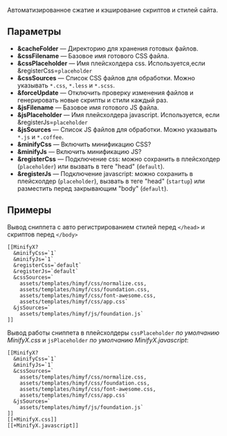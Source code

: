 Автоматизированное сжатие и кэширование скриптов и стилей сайта.

## Параметры
* **&cacheFolder** — Директорию для хранения готовых файлов.
* **&cssFilename** — Базовое имя готового CSS файла.
* **&cssPlaceholder** — Имя плейсхолдера css. Используется,если &registerCss=`placeholder`
* **&cssSources** — Список CSS файлов для обработки. Можно указывать `*.css`, `*.less` и `*.scss`.
* **&forceUpdate** — Отключить проверку изменения файлов и генерировать новые скрипты и стили каждый раз.
* **&jsFilename** — Базовое имя готового JS файла.
* **&jsPlaceholder** — Имя плейсхолдера javascript. Используется, если &registerJs=`placeholder`
* **&jsSources** — Список JS файлов для обработки. Можно указывать `*.js` и `*.coffee`.
* **&minifyCss** — Включить минификацию CSS?
* **&minifyJs** — Включить минификацию JS?
* **&registerCss** — Подключение сss: можно сохранить в плейсхолдер (`placeholder`) или вызвать в теге "head" (`default`).
* **&registerJs** — Подключение javascript: можно сохранить в плейсхолдер (`placeholder`), вызвать в теге "head" (`startup`) или разместить перед закрывающим "body" (`default`).

## Примеры
Вывод сниппета с авто регистрированием стилей перед `</head>` и скриптов перед `</body>`

```
[[MinifyX? 
  &minifyCss=`1`
  &minifyJs=`1`
  &registerCss=`default`
  &registerJs=`default`
  &cssSources=`
    assets/templates/himyf/css/normalize.css,
    assets/templates/himyf/css/foundation.css,
    assets/templates/himyf/css/font-awesome.css,
    assets/templates/himyf/css/app.css`
  &jsSources=`
    assets/templates/himyf/js/foundation.js`
]]
```

Вывод работы сниппета в плейсхолдеры `cssPlaceholder` *по умолчанию MinifyX.css* и `jsPlaceholder` *по умолчанию MinifyX.javascript*:

```
[[MinifyX? 
  &minifyCss=`1`
  &minifyJs=`1`
  &cssSources=`
    assets/templates/himyf/css/normalize.css,
    assets/templates/himyf/css/foundation.css,
    assets/templates/himyf/css/font-awesome.css,
    assets/templates/himyf/css/app.css`
  &jsSources=`
    assets/templates/himyf/js/foundation.js`
]]
[[+MinifyX.css]]
[[+MinifyX.javascript]]
```
